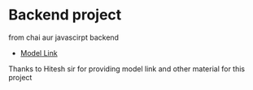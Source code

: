 # Backend project 

from chai aur javascirpt backend 

- [Model Link](https://app.eraser.io/workspace/YtPqZ1VogxGy1jzIDkzj)

Thanks to Hitesh sir for providing model link and other material for this project 